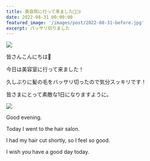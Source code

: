 ```yaml
---
title: 美容院に行って来ました🧏🏻‍♀️
date: 2022-08-31 00:00:00
featured_image: '/images/post/2022-08-31-before.jpg'
excerpt: バッサリ切りました
---
```


![](https://yutarochan.github.io/yurumina/images/post/2022-08-31-before.jpg)

皆さんこんにちは🤗

今日は美容室に行って来ました！

久しぶりに髪の毛をバッサリ切ったので気分スッキリです！

皆さまにとって素敵な1日になりますように。

![](https://yutarochan.github.io/yurumina/images/post/2022-08-31-after.jpg)

Good evening. 

Today I went to the hair salon.  

I had my hair cut shortly, so I feel so good. 

I wish you have a good day today.
